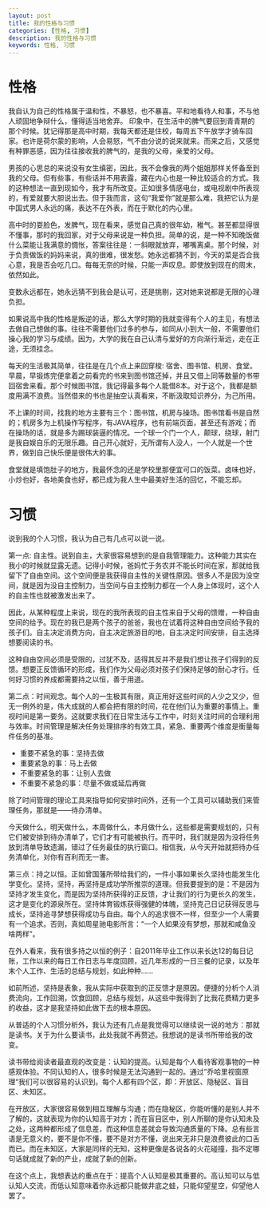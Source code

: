 ```yaml
---
layout: post
title: 我的性格与习惯
categories: [性格, 习惯]
description: 我的性格与习惯
keywords: 性格, 习惯
---
```


# 性格

我自认为自己的性格属于温和性，不暴怒，也不暴喜。平和地看待人和事，不与他人顽固地争辩什么，懂得适当地舍弃。
印象中，在生活中的脾气要回到青青期的那个时候。犹记得那是高中时期，我每天都还是住校，每周五下午放学才骑车回家。也许是荷尔蒙的影响，人会易怒，气不由分说的说来就来。而来之后，又感觉有种罪恶感，因为往往接收我的脾气的，是我的父母，亲爱的父母。

男孩的心思总的来说没有女生缜密，因此，我不会像我的两个姐姐那样关怀备至到我的父母。但有些事，有些话并不用表露，藏在内心也是一种比较适合的方式。我的这种想法一直到现如今，我才有所改变。正如很多情感电台，或电视剧中所表现的，有爱就要大胆说出去。但于我而言，这句“我爱你”就是那么难，我把它认为是中国式男人永远的痛，表达不在外表，而在于默化的内心里。

高中时的耍脸色，发脾气，现在看来，感觉自己真的很年幼，稚气。甚至都显得很不懂事，那时的我回家，对于父母来说是一种负担。简单的说，是一种不知晚饭做什么菜能让我满意的惆怅，答案往往是：一斜眼就放弃，嘟嘴离桌。那个时候，对于负责做饭的妈妈来说，真的很难，很发愁。她永远都猜不到，今天的菜是否合我心意，我是否会吃几口。每每无奈的时候，只能一声叹息。即使放到现在的周末，依然如此。

变数永远都在，她永远猜不到我会是认可，还是挑剔，这对她来说都是无限的心理负担。

如果说高中我的性格是叛逆的话，那么大学时期的我就变得有个人的主见，有想法去做自己想做的事。往往不需要他们过多的参与，如同从小到大一般，不需要他们操心我的学习与成绩。因为，大学的我在自己认清与爱好的方向渐行渐远，走在正途，无须挂念。

每天的生活极其简单，往往是在几个点上来回穿梭: 宿舍、图书馆、机房、食堂。早晨，早锻炼完便拿着之前看完的书来到图书馆还掉，并且又借上同等数量的书带回宿舍来看。那个时候图书馆，我记得最多每个人能借8本。对于这个，我都是额度用满不浪费。当然借来的书也是抽空认真看来，不断汲取知识养分，为己所用。

不上课的时间，找我的地方主要有三个：图书馆，机房与操场。图书馆看书是自然的；机房多为上机操作写程序，有JAVA程序，也有前端页面，甚至还有游戏；而在操场的话，就是多为踢球装逼的情况。一个球一个门一个人，颠球，绕球，射门是我自娱自乐的无限乐趣。自己开心就好，无所谓有人没人，一个人就是一个世界，做到自己快乐便是很伟大的事。

食堂就是填饱肚子的地方，我最怀念的还是学校里那便宜可口的饭菜。卤味也好，小炒也好，各地美食也好，都已成为我人生中最美好生活的回忆，不能忘却。

# 习惯

说到我的个人习惯，我认为自己有几点可以说一说。

第一点: 自主性。说到自主，大家很容易想到的是自我管理能力。这种能力其实在我小的时候就显露无遗。记得小时候，爸妈忙于务农并不能长时间在家，那就给我留下了自由空间。这个空间便是我获得自主性的关键性原因。很多人不是因为没空间，就是因为没自主控制力，当空间与自主控制力都在一个人身上体现时，这个人的自主性也就被激发出来了。

因此，从某种程度上来说，现在的我所表现的自主性来自于父母的馈赠，一种自由空间的给予。现在的我已是两个孩子的爸爸，我也在试着将这种自由空间给予我的孩子们。自主决定消费方向，自主决定旅游目的地，自主决定时间安排，自主选择想要阅读的书。

这种自由空间必须是受限的，过犹不及，适得其反并不是我们想让孩子们得到的反馈。想要正反馈循环的形成，我们作为父母必须对孩子们保持足够的耐心才行。任何好习惯的养成都需要持之以恒，善于用道。

第二点：时间观念。每个人的一生极其有限，真正用好这些时间的人少之又少，但无一例外的是，伟大成就的人都会把有限的时间，花在他们认为重要的事情上。重视时间是第一要务。这就要求我们在日常生活与工作中，时刻关注时间的合理利用与效率。时间管理是解决任务处理排序的有效工具，紧急、重要两个维度是衡量每件任务的基准。

- 重要不紧急的事：坚持去做
- 重要紧急的事：马上去做
- 不重要紧急的事：让别人去做
- 不重要不紧急的事：尽量不做或延后再做

除了时间管理的理论工具来指导如何安排时间外，还有一个工具可以辅助我们来管理任务，那就是——待办清单。

今天做什么，明天做什么，本周做什么，本月做什么，这些都是需要规划的，只有它们被安排到待办清单了，它们才有可能被执行。而平时，我们就是因为没将任务放到清单导致遗漏，错过了任务最佳的执行窗口。相信我，从今天开始就把待办任务清单化，对你有百利而无一害。

第三点：持之以恒。正如曾国藩所带给我们的，一件小事如果长久坚持也能发生化学变化。坚持，坚持，再坚持是成功学所推崇的道理。但我要提到的是：不是因为坚持才发生变化，而是因为坚持所获得的正反馈，才让我们的行为更长久的发生，这才是变化的源泉所在。坚持体育锻炼获得强健的体魄，坚持克己日记获得反思与成长，坚持追寻梦想获得成功与自由。每个人的追求很不一样，但至少一个人需要有一个追求。否则，真如周星驰电影所言：“一个人如果没有梦想，那就和咸鱼没啥两样”。

在外人看来，我有很多持之以恒的例子：自2011年毕业工作以来长达12的每日记账，工作以来的每日工作日志与年度回顾，近几年形成的一日三餐的记录，以及年末个人工作、生活的总结与规划，如此种种......

如前所述，坚持是表象，我从实际中获取到的正反馈才是原因。便捷的分析个人消费流向，工作回溯，饮食回顾，总结与规划，从这些中我得到了比我花费精力更多的收益，这才是我坚持如此做下去的根本原因。

从普适的个人习惯分析外，我认为还有几点是我觉得可以继续说一说的地方：那就是读书。关于为什么要读书，此处我就不再赘述。我想说的是读书所带给我的改变。

读书带给阅读者最直观的改变是：认知的提高。认知是每个人看待客观事物的一种感观体验。不同认知的人，很多时候是无法沟通到一起的。通过”乔哈里视窗原理“我们可以很容易的认识到。每个人都有四个区，即：开放区、隐秘区、盲目区、未知区。

在开放区，大家很容易做到相互理解与沟通；而在隐秘区，你能听懂的是别人并不了解的，这就表现为你的认知高于对方；而在盲目区中，别人所聊的是你认知未及之处，这两种都形成了信息差，而这种信息差就会导致沟通质量的下降。总有些言语是无意义的，要不是你不懂，要不是对方不懂，说出来无非只是浪费彼此的口舌而已。而在未知区，大家是同样的无知，这种更像是各说各的火花碰撞，指不定哪句话就成就了新的产业，成就了新的创新。

在这个点上，我想表达的重点在于：提高个人认知是极其重要的。高认知可以与低认知人交流，而低认知意味着你永远都只能做井底之蛙，只能仰望星空，仰望他人罢了。